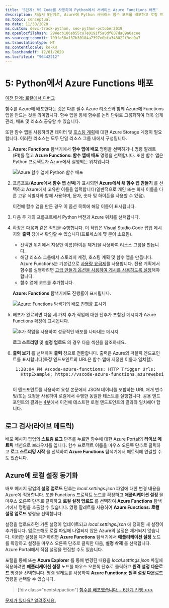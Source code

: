 ```yaml
---
title: '5단계: VS Code를 사용하여 Python에서 서버리스 Azure Functions 배포'
description: 자습서 5단계로, Azure에 Python 서버리스 함수 코드를 배포하고 로컬 프로젝트와 Azure 간에 로그를 스트리밍하고 설정을 동기화하는 방법을 알아봅니다.
ms.topic: conceptual
ms.date: 11/30/2020
ms.custom: devx-track-python, seo-python-october2019
ms.openlocfilehash: 294ecb106ab55c87e0191f5a0df807da89a8acee
ms.sourcegitcommit: 709fa38a137b30184a7397e0bfa348822f3ea0a7
ms.translationtype: HT
ms.contentlocale: ko-KR
ms.lasthandoff: 12/01/2020
ms.locfileid: "96442212"
---
```

# <a name="5-deploy-azure-functions-in-python"></a>5: Python에서 Azure Functions 배포

[이전 단계: 로컬에서 디버그](tutorial-vs-code-serverless-python-04.md)

함수를 Azure에 배포한다는 것은 다른 필수 Azure 리소스와 함께 Azure에 Functions 앱을 만드는 것을 의미합니다. 함수 앱을 통해 함수를 논리 단위로 그룹화하여 더욱 쉽게 관리, 배포 및 리소스 공유할 수 있습니다.

또한 함수 앱을 사용하려면 데이터 및 [호스팅 계획](/azure/azure-functions/functions-scale#hosting-plan-support)에 대한 Azure Storage 계정이 필요합니다. 이러한 리소스는 모두 단일 리소스 그룹 내에서 구성됩니다.

1. **Azure: Functions** 탐색기에서 **함수 앱에 배포** 명령을 선택하거나 명령 팔레트(**F1**)를 열고 **Azure Functions: 함수 앱에 배포** 명령을 선택합니다. 또한 함수 앱은 Python 프로젝트가 Azure에서 실행되는 위치입니다.

    ![Azure 함수 앱에 Python 함수 배포](media/tutorial-vs-code-serverless-python/deploy-a-python-fuction-to-azure-function-app.png)

1. 프롬프트(**Azure에서 함수 앱 선택**)가 표시되면 **Azure에서 새 함수 앱 만들기** 를 선택하고 Azure에서 고유한 이름을 입력합니다(일반적으로 개인 또는 회사 이름을 다른 고유 식별자와 함께 사용하며, 문자, 숫자 및 하이픈을 사용할 수 있음).

    이전에 함수 앱을 만든 경우 이 옵션 목록에 해당 이름이 표시됩니다.

1. 다음 두 개의 프롬프트에서 Python 버전과 Azure 위치를 선택합니다.

1. 확장은 다음과 같은 작업을 수행합니다. 이 작업은 Visual Studio Code 팝업 메시지와 **출력** 창에서 확인할 수 있습니다(프로세스에 몇 분이 소요됨).

    - 선택한 위치에서 지정한 이름(하이픈 제거)을 사용하여 리소스 그룹을 만듭니다.
    - 해당 리소스 그룹에서 스토리지 계정, 호스팅 계획 및 함수 앱을 만듭니다. Azure Functions는 기본값으로 [사용량 요금제](/azure/azure-functions/functions-scale#consumption-plan)를 사용합니다. 전용 계획에서 함수를 실행하려면 [고급 만들기 옵션을 사용하여 게시를 사용하도록 설정](/azure/azure-functions/functions-develop-vs-code)해야 합니다.
    - 함수 앱에 코드를 추가합니다.

    **Azure: Functions** 탐색기에도 진행률이 표시됩니다.

    ![Azure: Functions 탐색기의 배포 진행률 표시기](media/tutorial-vs-code-serverless-python/deployment-progress-indicator-in-azure-function-explorer.png)

1. 배포가 완료되면 다음 세 가지 추가 작업에 대한 단추가 포함된 메시지가 Azure Functions 확장에 표시됩니다.

    ![추가 작업을 사용하여 성공적인 배포를 나타내는 메시지](media/tutorial-vs-code-serverless-python/azure-functions-deployment-success-with-additional-actions.png)

    **로그 스트리밍** 및 **설정 업로드** 의 경우 다음 섹션을 참조하세요.

1. **출력 보기** 를 선택하여 **출력** 창으로 전환합니다. 출력은 Azure의 퍼블릭 엔드포인트를 표시합니다(특정 엔드포인트의 URL은 함수 앱에 지정한 이름과 일치함).

    <pre>
    1:38:04 PM vscode-azure-functions: HTTP Trigger Urls:
      HttpExample: https://vscode-azure-functions.azurewebsites.net/api/HttpExample
    </pre>

    이 엔드포인트를 사용하여 요청 본문에서 JSON 데이터를 포함하는 URL 매개 변수 및/또는 요청을 사용하여 로컬에서 수행한 동일한 테스트를 실행합니다. 공용 엔드포인트의 결과는 [4부](tutorial-vs-code-serverless-python-04.md)에서 이전에 테스트한 로컬 엔드포인트의 결과와 일치해야 합니다.

## <a name="examine-logs-live-metrics"></a>로그 검사(라이브 메트릭)

배포 메시지 팝업의 **스트림 로그** 단추를 누르면 함수에 대한 Azure Portal의 **라이브 메트릭** 섹션으로 브라우저를 엽니다. 함수 프로젝트 이름을 마우스 오른쪽 단추로 클릭하고 **로그 스트리밍 시작** 을 선택하여 **Azure Functions** 탐색기에서 메트릭에 연결할 수도 있습니다.

## <a name="sync-local-settings-to-azure"></a>Azure에 로컬 설정 동기화

배포 메시지 팝업의 **설정 업로드** 단추는 *local.settings.json* 파일에 대한 변경 내용을 Azure에 적용합니다. 또한 Functions 프로젝트 노드를 확장하고 **애플리케이션 설정** 을 마우스 오른쪽 단추로 클릭하고 **로컬 설정 업로드** 를 선택하여 **Azure Functions** 탐색기에서 명령을 호출할 수 있습니다. 명령 팔레트를 사용하여 **Azure Functions: 로컬 설정 업로드** 명령을 선택합니다.

설정을 업로드하면 기존 설정이 업데이트되고 *local.settings.json* 에 정의된 새 설정이 추가됩니다. 업로드해도 로컬 파일에 나열되지 않은 Azure의 설정은 제거되지 않습니다. 이러한 설정을 제거하려면 **Azure Functions** 탐색기에서 **애플리케이션 설정** 노드를 확장하고 설정을 마우스 오른쪽 단추로 클릭한 다음, **설정 삭제** 를 선택합니다. Azure Portal에서 직접 설정을 편집할 수도 있습니다.

포털을 통해 또는 **Azure Explorer** 를 통해 변경된 내용을 *local.settings.json* 파일에 적용하려면 **애플리케이션 설정** 노드를 마우스 오른쪽 단추로 클릭하고 **원격 설정 다운로드** 명령을 선택합니다. 명령 팔레트를 사용하여 **Azure Functions: 원격 설정 다운로드** 명령을 선택할 수 있습니다.

> [!div class="nextstepaction"]
> [함수를 배포했습니다. - 6단계 진행 >>>](tutorial-vs-code-serverless-python-06.md)

[문제가 있나요? 알려주세요.](https://aka.ms/python-functions-qs-ms-survey)
